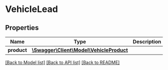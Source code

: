 # VehicleLead

## Properties
Name | Type | Description | Notes
------------ | ------------- | ------------- | -------------
**product** | [**\Swagger\Client\Model\VehicleProduct**](VehicleProduct.md) |  | [optional] 

[[Back to Model list]](../README.md#documentation-for-models) [[Back to API list]](../README.md#documentation-for-api-endpoints) [[Back to README]](../README.md)


